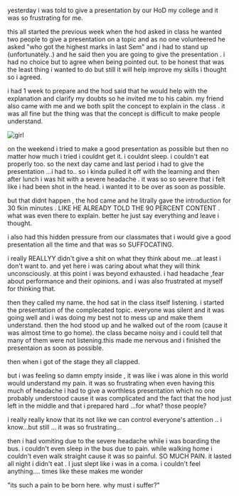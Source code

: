 yesterday i was told to give a presentation by our HoD my college and it was so frustrating for me. 

this all started the previous week when the hod asked in class he wanted two people to give a presentation on a topic and as no one volunteered he asked "who got the highest marks in last Sem" and i had to stand up (unfortunately..) and he said then you are going to give the presentation . i had no choice but to agree when being pointed out. to be honest that was the least thing i wanted to do but still it will help improve my skills i thought so i agreed. 

i had 1 week to prepare and the hod said that he would help with the explanation and clarify my doubts so he invited me to his cabin. my friend also came with me and we both split the concept to explain in the class . it was all fine but the thing was that the concept is difficult to make people understand. 

![girl](https://lh5.googleusercontent.com/-on8cr4ZVmQUAUFf40jaGYvG6qLM_BdS3E8qAjb8Ftd97X39iZSpndFwWK5tmEv7eB_Zw7tcWaegRTroXDzO3UNJvJ4kgYioxiXPuYbSLm31DVPAnI7OA6-9OVttGC-6mf0Kjz4xyKoc_uWXFdwJMpx-9ISiYjANGZbj5CMRkKi08xs1IgqsRQ=w1280)


on the weekend i tried to make a good presentation as possible but then no matter how much i tried i couldnt get it. i couldnt sleep. i couldn't eat properly too. so the next day came and last period i had to give the presentation ...i had to.. so i kinda pulled it off with the learning and then after lunch i was hit with a severe headache . it was so so severe that i felt like i had been shot in the head. i wanted it to be over as soon as possible.

but that didnt happen , the hod came and he litrally gave the introduction for 30 fkin minutes . LIKE HE ALREADY TOLD THE 90 PERCENT CONTENT . what was even there to explain. better he just say everything and leave i thought.

i also had this hidden pressure from our classmates that i would give a good presentation all the time and that was so SUFFOCATING.

i really REALLYY didn't give a shit on what they think about me...at least i don't want to. and yet here i was caring about what they will think unconsciously. at this point i was beyond exhausted. i had headache ,fear about performance and their opinions. and i was also frustrated at myself for thinking that.

then they called my name. the hod sat in the class itself listening. i started the presentation of the complecated topic. everyone was silent and it was going well and i was doing my best not to mess up and make them understand. then the hod stood up and he walked out of the room (cause it was almost time to go home). the class became noisy and i could tell that many of them were not listening.this made me nervous and i finished the presentaion as soon as possible. 

then when i got of the stage they all clapped. 

but i was feeling so damn empty inside , it was like i was alone in this world would understand my pain. it was so frustrating when even having this much of headache i had to give a worthless presentation which no one probably understood cause it was complicated and the fact that the hod just left in the middle and that i prepared hard ...for what? those people?

i really really know that its not like we can control everyone's attention .. i know...but still ... it was so frustrating...

then i had vomiting due to the severe headache while i was boarding the bus. i couldn't even sleep in the bus due to pain. while walking home i couldn't even walk straight cause it was so painful. SO MUCH PAIN. it lasted all night i didn't eat . I just slept like i was in a coma. i couldn't feel anything.... times like these makes me wonder

"its such a pain to be born here. why must i suffer?"
